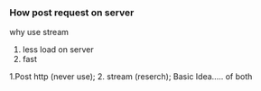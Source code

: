 ### How post request on server
why use stream
1. less load on server
2. fast

1.Post http (never use);
2. stream (reserch);
Basic Idea..... of both














